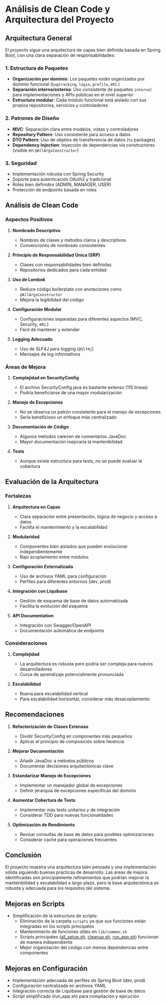 # Análisis de Clean Code y Arquitectura del Proyecto

## Arquitectura General

El proyecto sigue una arquitectura de capas bien definida basada en Spring Boot, con una clara separación de responsabilidades:

### 1. Estructura de Paquetes
- **Organización por dominio**: Los paquetes están organizados por dominio funcional (`bugtracking`, `login`, `profile`, etc.)
- **Separación interna/externa**: Uso consistente de paquetes `internal` para implementaciones y APIs públicas en el nivel superior
- **Estructura modular**: Cada módulo funcional está aislado con sus propios repositorios, servicios y controladores

### 2. Patrones de Diseño
- **MVC**: Separación clara entre modelos, vistas y controladores
- **Repository Pattern**: Uso consistente para acceso a datos
- **DTO Pattern**: Uso de objetos de transferencia de datos (`to` packages)
- **Dependency Injection**: Inyección de dependencias vía constructores (visible en `@AllArgsConstructor`)

### 3. Seguridad
- Implementación robusta con Spring Security
- Soporte para autenticación OAuth2 y tradicional
- Roles bien definidos (ADMIN, MANAGER, USER)
- Protección de endpoints basada en roles

## Análisis de Clean Code

### Aspectos Positivos

1. **Nombrado Descriptivo**
   - Nombres de clases y métodos claros y descriptivos
   - Convenciones de nombrado consistentes

2. **Principio de Responsabilidad Única (SRP)**
   - Clases con responsabilidades bien definidas
   - Repositorios dedicados para cada entidad

3. **Uso de Lombok**
   - Reduce código boilerplate con anotaciones como `@AllArgsConstructor`
   - Mejora la legibilidad del código

4. **Configuración Modular**
   - Configuraciones separadas para diferentes aspectos (MVC, Security, etc.)
   - Fácil de mantener y extender

5. **Logging Adecuado**
   - Uso de SLF4J para logging (`@Slf4j`)
   - Mensajes de log informativos

### Áreas de Mejora

1. **Complejidad en SecurityConfig**
   - El archivo SecurityConfig.java es bastante extenso (115 líneas)
   - Podría beneficiarse de una mayor modularización

2. **Manejo de Excepciones**
   - No se observa un patrón consistente para el manejo de excepciones
   - Sería beneficioso un enfoque más centralizado

3. **Documentación de Código**
   - Algunos métodos carecen de comentarios JavaDoc
   - Mayor documentación mejoraría la mantenibilidad

4. **Tests**
   - Aunque existe estructura para tests, no se puede evaluar la cobertura

## Evaluación de la Arquitectura

### Fortalezas

1. **Arquitectura en Capas**
   - Clara separación entre presentación, lógica de negocio y acceso a datos
   - Facilita el mantenimiento y la escalabilidad

2. **Modularidad**
   - Componentes bien aislados que pueden evolucionar independientemente
   - Bajo acoplamiento entre módulos

3. **Configuración Externalizada**
   - Uso de archivos YAML para configuración
   - Perfiles para diferentes entornos (dev, prod)

4. **Integración con Liquibase**
   - Gestión de esquema de base de datos automatizada
   - Facilita la evolución del esquema

5. **API Documentation**
   - Integración con Swagger/OpenAPI
   - Documentación automática de endpoints

### Consideraciones

1. **Complejidad**
   - La arquitectura es robusta pero podría ser compleja para nuevos desarrolladores
   - Curva de aprendizaje potencialmente pronunciada

2. **Escalabilidad**
   - Buena para escalabilidad vertical
   - Para escalabilidad horizontal, considerar más desacoplamiento

## Recomendaciones

1. **Refactorización de Clases Extensas**
   - Dividir SecurityConfig en componentes más pequeños
   - Aplicar el principio de composición sobre herencia

2. **Mejorar Documentación**
   - Añadir JavaDoc a métodos públicos
   - Documentar decisiones arquitectónicas clave

3. **Estandarizar Manejo de Excepciones**
   - Implementar un manejador global de excepciones
   - Definir jerarquía de excepciones específicas del dominio

4. **Aumentar Cobertura de Tests**
   - Implementar más tests unitarios y de integración
   - Considerar TDD para nuevas funcionalidades

5. **Optimización de Rendimiento**
   - Revisar consultas de base de datos para posibles optimizaciones
   - Considerar caché para operaciones frecuentes

## Conclusión

El proyecto muestra una arquitectura bien pensada y una implementación sólida siguiendo buenas prácticas de desarrollo. Las áreas de mejora identificadas son principalmente refinamientos que podrían mejorar la mantenibilidad y escalabilidad a largo plazo, pero la base arquitectónica es robusta y adecuada para los requisitos del sistema.

## Mejoras en Scripts

- Simplificación de la estructura de scripts:
  - Eliminación de la carpeta `scripts` ya que sus funciones están integradas en los scripts principales
  - Mantenimiento de funciones útiles en `lib/common.sh`
  - Scripts principales ([all_setup.sh](cci:7://file:///root/CODEGYM/aPROYECTO_FINAL/Spring_Camino_4/project-final-/all_setup.sh:0:0-0:0), [cleanup.sh](cci:7://file:///root/CODEGYM/aPROYECTO_FINAL/Spring_Camino_4/project-final-/cleanup.sh:0:0-0:0), [run_app.sh](cci:7://file:///root/CODEGYM/aPROYECTO_FINAL/Spring_Camino_4/project-final-/run_app.sh:0:0-0:0)) funcionan de manera independiente
  - Mejor organización del código con menos dependencias entre componentes

## Mejoras en Configuración

- Implementación adecuada de perfiles de Spring Boot (dev, prod)
- Configuración centralizada en archivos YAML
- Integración correcta de Liquibase para gestión de base de datos
- Script simplificado (run_app.sh) para compilación y ejecución
